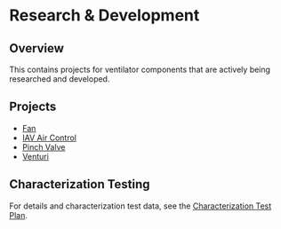 # Research & Development

## Overview

This contains projects for ventilator components that are actively being researched and developed.

## Projects

* [Fan](Project-Fan)
* [IAV Air Control](Project-IAV_Air_Control)
* [Pinch Valve](Project-Pinch_Valve)
* [Venturi](Project-Venturi)

## Characterization Testing

For details and characterization test data, see the [Characterization Test Plan](characterization-test-plan.md).